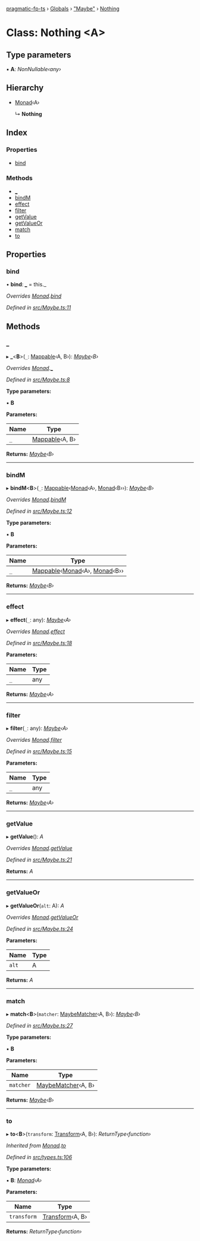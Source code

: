 [pragmatic-fp-ts](../README.md) › [Globals](../globals.md) › ["Maybe"](../modules/_maybe_.md) › [Nothing](_maybe_.nothing.md)

# Class: Nothing <**A**>

## Type parameters

▪ **A**: *NonNullable‹any›*

## Hierarchy

* [Monad](_types_.monad.md)‹A›

  ↳ **Nothing**

## Index

### Properties

* [bind](_maybe_.nothing.md#bind)

### Methods

* [_](_maybe_.nothing.md#_)
* [bindM](_maybe_.nothing.md#bindm)
* [effect](_maybe_.nothing.md#effect)
* [filter](_maybe_.nothing.md#filter)
* [getValue](_maybe_.nothing.md#getvalue)
* [getValueOr](_maybe_.nothing.md#getvalueor)
* [match](_maybe_.nothing.md#match)
* [to](_maybe_.nothing.md#to)

## Properties

###  bind

• **bind**: *[_](_maybe_.nothing.md#_)* =  this._

*Overrides [Monad](_types_.monad.md).[bind](_types_.monad.md#abstract-bind)*

*Defined in [src/Maybe.ts:11](https://github.com/hermann-p/pragmatic-fp-ts/blob/893c172/src/Maybe.ts#L11)*

## Methods

###  _

▸ **_**<**B**>(`_`: [Mappable](../modules/_types_.md#mappable)‹A, B›): *[Maybe](../modules/_maybe_.md#maybe)‹B›*

*Overrides [Monad](_types_.monad.md).[_](_types_.monad.md#abstract-_)*

*Defined in [src/Maybe.ts:8](https://github.com/hermann-p/pragmatic-fp-ts/blob/893c172/src/Maybe.ts#L8)*

**Type parameters:**

▪ **B**

**Parameters:**

Name | Type |
------ | ------ |
`_` | [Mappable](../modules/_types_.md#mappable)‹A, B› |

**Returns:** *[Maybe](../modules/_maybe_.md#maybe)‹B›*

___

###  bindM

▸ **bindM**<**B**>(`_`: [Mappable](../modules/_types_.md#mappable)‹[Monad](_types_.monad.md)‹A›, [Monad](_types_.monad.md)‹B››): *[Maybe](../modules/_maybe_.md#maybe)‹B›*

*Overrides [Monad](_types_.monad.md).[bindM](_types_.monad.md#abstract-bindm)*

*Defined in [src/Maybe.ts:12](https://github.com/hermann-p/pragmatic-fp-ts/blob/893c172/src/Maybe.ts#L12)*

**Type parameters:**

▪ **B**

**Parameters:**

Name | Type |
------ | ------ |
`_` | [Mappable](../modules/_types_.md#mappable)‹[Monad](_types_.monad.md)‹A›, [Monad](_types_.monad.md)‹B›› |

**Returns:** *[Maybe](../modules/_maybe_.md#maybe)‹B›*

___

###  effect

▸ **effect**(`_`: any): *[Maybe](../modules/_maybe_.md#maybe)‹A›*

*Overrides [Monad](_types_.monad.md).[effect](_types_.monad.md#abstract-effect)*

*Defined in [src/Maybe.ts:18](https://github.com/hermann-p/pragmatic-fp-ts/blob/893c172/src/Maybe.ts#L18)*

**Parameters:**

Name | Type |
------ | ------ |
`_` | any |

**Returns:** *[Maybe](../modules/_maybe_.md#maybe)‹A›*

___

###  filter

▸ **filter**(`_`: any): *[Maybe](../modules/_maybe_.md#maybe)‹A›*

*Overrides [Monad](_types_.monad.md).[filter](_types_.monad.md#abstract-filter)*

*Defined in [src/Maybe.ts:15](https://github.com/hermann-p/pragmatic-fp-ts/blob/893c172/src/Maybe.ts#L15)*

**Parameters:**

Name | Type |
------ | ------ |
`_` | any |

**Returns:** *[Maybe](../modules/_maybe_.md#maybe)‹A›*

___

###  getValue

▸ **getValue**(): *A*

*Overrides [Monad](_types_.monad.md).[getValue](_types_.monad.md#abstract-getvalue)*

*Defined in [src/Maybe.ts:21](https://github.com/hermann-p/pragmatic-fp-ts/blob/893c172/src/Maybe.ts#L21)*

**Returns:** *A*

___

###  getValueOr

▸ **getValueOr**(`alt`: A): *A*

*Overrides [Monad](_types_.monad.md).[getValueOr](_types_.monad.md#abstract-getvalueor)*

*Defined in [src/Maybe.ts:24](https://github.com/hermann-p/pragmatic-fp-ts/blob/893c172/src/Maybe.ts#L24)*

**Parameters:**

Name | Type |
------ | ------ |
`alt` | A |

**Returns:** *A*

___

###  match

▸ **match**<**B**>(`matcher`: [MaybeMatcher](../modules/_maybe_.md#maybematcher)‹A, B›): *[Maybe](../modules/_maybe_.md#maybe)‹B›*

*Defined in [src/Maybe.ts:27](https://github.com/hermann-p/pragmatic-fp-ts/blob/893c172/src/Maybe.ts#L27)*

**Type parameters:**

▪ **B**

**Parameters:**

Name | Type |
------ | ------ |
`matcher` | [MaybeMatcher](../modules/_maybe_.md#maybematcher)‹A, B› |

**Returns:** *[Maybe](../modules/_maybe_.md#maybe)‹B›*

___

###  to

▸ **to**<**B**>(`transform`: [Transform](../modules/_types_.md#transform)‹A, B›): *ReturnType‹function›*

*Inherited from [Monad](_types_.monad.md).[to](_types_.monad.md#to)*

*Defined in [src/types.ts:106](https://github.com/hermann-p/pragmatic-fp-ts/blob/893c172/src/types.ts#L106)*

**Type parameters:**

▪ **B**: *[Monad](_types_.monad.md)‹A›*

**Parameters:**

Name | Type |
------ | ------ |
`transform` | [Transform](../modules/_types_.md#transform)‹A, B› |

**Returns:** *ReturnType‹function›*
